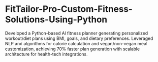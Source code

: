 # FitTailor-Pro-Custom-Fitness-Solutions-Using-Python
Developed a Python-based AI fitness planner generating personalized workout/diet plans using BMI, goals, and dietary preferences. Leveraged NLP and algorithms for calorie calculation and vegan/non-vegan meal customization, achieving 70% faster plan generation with scalable architecture for health-tech integrations.
